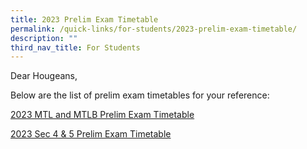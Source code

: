 ```yaml
---
title: 2023 Prelim Exam Timetable
permalink: /quick-links/for-students/2023-prelim-exam-timetable/
description: ""
third_nav_title: For Students
---
```

Dear Hougeans,

Below are the list of prelim exam timetables for your reference:


[2023 MTL and MTLB Prelim Exam Timetable](/files/Timetables/2023_MTL_MTLB_Prelim-Exam-Timetable.pdf)

[2023 Sec 4 & 5 Prelim Exam Timetable](/files/Timetables/hs-2023-082%202023%20prelim%20exam%20cover%20letter%20&%20timetable.pdf)